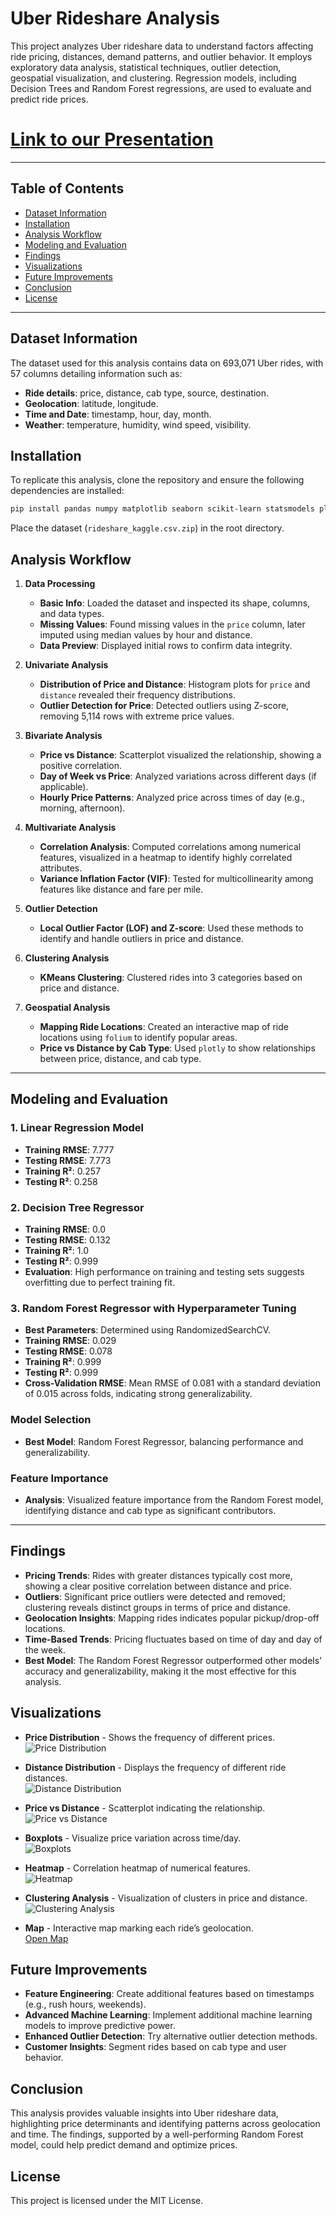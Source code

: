 # Uber Rideshare Analysis

This project analyzes Uber rideshare data to understand factors affecting ride pricing, distances, demand patterns, and outlier behavior. It employs exploratory data analysis, statistical techniques, outlier detection, geospatial visualization, and clustering. Regression models, including Decision Trees and Random Forest regressions, are used to evaluate and predict ride prices.

# [Link to our Presentation](https://drive.google.com/drive/folders/1ZUBNzQ4Vfx3murWiad8VpoiD11RBFV0T?usp=drive_link)

---

## Table of Contents
- [Dataset Information](#dataset-information)
- [Installation](#installation)
- [Analysis Workflow](#analysis-workflow)
- [Modeling and Evaluation](#modeling-and-evaluation)
- [Findings](#findings)
- [Visualizations](#visualizations)
- [Future Improvements](#future-improvements)
- [Conclusion](#conclusion)
- [License](#license)

---

## Dataset Information
The dataset used for this analysis contains data on 693,071 Uber rides, with 57 columns detailing information such as:
- **Ride details**: price, distance, cab type, source, destination.
- **Geolocation**: latitude, longitude.
- **Time and Date**: timestamp, hour, day, month.
- **Weather**: temperature, humidity, wind speed, visibility.

## Installation
To replicate this analysis, clone the repository and ensure the following dependencies are installed:

```bash
pip install pandas numpy matplotlib seaborn scikit-learn statsmodels plotly folium
```

Place the dataset (`rideshare_kaggle.csv.zip`) in the root directory.

## Analysis Workflow

1. **Data Processing**
   - **Basic Info**: Loaded the dataset and inspected its shape, columns, and data types.
   - **Missing Values**: Found missing values in the `price` column, later imputed using median values by hour and distance.
   - **Data Preview**: Displayed initial rows to confirm data integrity.

2. **Univariate Analysis**
   - **Distribution of Price and Distance**: Histogram plots for `price` and `distance` revealed their frequency distributions.
   - **Outlier Detection for Price**: Detected outliers using Z-score, removing 5,114 rows with extreme price values.

3. **Bivariate Analysis**
   - **Price vs Distance**: Scatterplot visualized the relationship, showing a positive correlation.
   - **Day of Week vs Price**: Analyzed variations across different days (if applicable).
   - **Hourly Price Patterns**: Analyzed price across times of day (e.g., morning, afternoon).

4. **Multivariate Analysis**
   - **Correlation Analysis**: Computed correlations among numerical features, visualized in a heatmap to identify highly correlated attributes.
   - **Variance Inflation Factor (VIF)**: Tested for multicollinearity among features like distance and fare per mile.

5. **Outlier Detection**
   - **Local Outlier Factor (LOF) and Z-score**: Used these methods to identify and handle outliers in price and distance.

6. **Clustering Analysis**
   - **KMeans Clustering**: Clustered rides into 3 categories based on price and distance.

7. **Geospatial Analysis**
   - **Mapping Ride Locations**: Created an interactive map of ride locations using `folium` to identify popular areas.
   - **Price vs Distance by Cab Type**: Used `plotly` to show relationships between price, distance, and cab type.

---

## Modeling and Evaluation

### 1. Linear Regression Model
   - **Training RMSE**: 7.777
   - **Testing RMSE**: 7.773
   - **Training R²**: 0.257
   - **Testing R²**: 0.258

### 2. Decision Tree Regressor
   - **Training RMSE**: 0.0
   - **Testing RMSE**: 0.132
   - **Training R²**: 1.0
   - **Testing R²**: 0.999
   - **Evaluation**: High performance on training and testing sets suggests overfitting due to perfect training fit.

### 3. Random Forest Regressor with Hyperparameter Tuning
   - **Best Parameters**: Determined using RandomizedSearchCV.
   - **Training RMSE**: 0.029
   - **Testing RMSE**: 0.078
   - **Training R²**: 0.999
   - **Testing R²**: 0.999
   - **Cross-Validation RMSE**: Mean RMSE of 0.081 with a standard deviation of 0.015 across folds, indicating strong generalizability.

### Model Selection
   - **Best Model**: Random Forest Regressor, balancing performance and generalizability.
   
   ### Feature Importance
   - **Analysis**: Visualized feature importance from the Random Forest model, identifying distance and cab type as significant contributors.

---

## Findings

- **Pricing Trends**: Rides with greater distances typically cost more, showing a clear positive correlation between distance and price.
- **Outliers**: Significant price outliers were detected and removed; clustering reveals distinct groups in terms of price and distance.
- **Geolocation Insights**: Mapping rides indicates popular pickup/drop-off locations.
- **Time-Based Trends**: Pricing fluctuates based on time of day and day of the week.
- **Best Model**: The Random Forest Regressor outperformed other models' accuracy and generalizability, making it the most effective for this analysis.

## Visualizations

- **Price Distribution** - Shows the frequency of different prices.  
  ![Price Distribution](img/6.png)

- **Distance Distribution** - Displays the frequency of different ride distances.  
  ![Distance Distribution](img/5.png)

- **Price vs Distance** - Scatterplot indicating the relationship.  
  ![Price vs Distance](img/4.png)

- **Boxplots** - Visualize price variation across time/day.  
  ![Boxplots](img/3.png)

- **Heatmap** - Correlation heatmap of numerical features.  
  ![Heatmap](img/2.png)

- **Clustering Analysis** - Visualization of clusters in price and distance.  
  ![Clustering Analysis](img/1.png)

- **Map** - Interactive map marking each ride’s geolocation.  
  [Open Map](img/ride_map.html)

## Future Improvements

- **Feature Engineering**: Create additional features based on timestamps (e.g., rush hours, weekends).
- **Advanced Machine Learning**: Implement additional machine learning models to improve predictive power.
- **Enhanced Outlier Detection**: Try alternative outlier detection methods.
- **Customer Insights**: Segment rides based on cab type and user behavior.

## Conclusion

This analysis provides valuable insights into Uber rideshare data, highlighting price determinants and identifying patterns across geolocation and time. The findings, supported by a well-performing Random Forest model, could help predict demand and optimize prices.

## License

This project is licensed under the MIT License.
